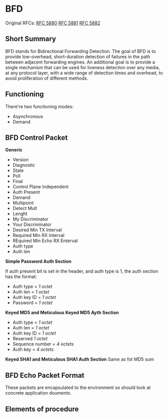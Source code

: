 # BFD
Original RFCs:
[RFC 5880](https://tools.ietf.org/html/rfc5880)
[RFC 5881](https://tools.ietf.org/html/rfc5881)
[RFC 5882](https://tools.ietf.org/html/rfc5882)

## Short Summary
BFD stands for Bidirectional Forwarding Detection. The goal of BFD is to provide low-overhead, short-duration detection of failures in the path between adjacent forwarding engines. An additional goal is to provide a single mechanism that can be used for liveness detection over any media, at any protocol layer, with a wide range of detection times and overhead, to avoid proliferation of different methods.

## Functioning
There're two functioning modes:
* Asynchronous
* Demand

## BFD Control Packet
**Generic**
* Version
* Diagnostic
* State
* Poll
* Final
* Control Plane Independent
* Auth Present
* Demand
* Multipoint
* Detect Mult
* Lenght
* My Discriminator
* Your Discriminator
* Desired Min TX Interval
* Required Min RX Interval
* REquired Min Echo RX Enterval
* Auth type
* Auth len

**Simple Password Auth Section**

If auth present bit is set in the header, and auth type is 1, the auth section has the format:

* Auth type = *1 octet*
* Auth len = *1 octet*
* Auth key ID = *1 octet*
* Password = *1 octet*

**Keyed MD5 and Meticulous Keyed MD5 Ayth Section**

* Auth type = *1 octet*
* Auth len = *1 octet*
* Auth key ID = *1 octet*
* Reserved *1 octet*
* Sequence number = *4 octets*
* Auth key = *4 octets*

**Keyed SHA1 and Meticulous SHA1 Auth Section**
Same as fot MD5 sum

## BFD Echo Packet Format
These packets are encapsulated to the environment so should look at concrete application douments.

## Elements of procedure